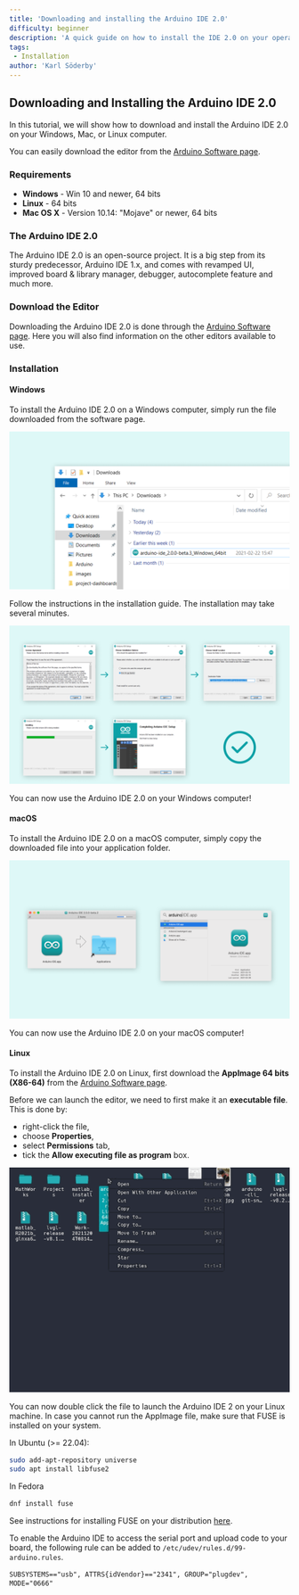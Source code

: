 ```yaml
---
title: 'Downloading and installing the Arduino IDE 2.0'
difficulty: beginner
description: 'A quick guide on how to install the IDE 2.0 on your operative system.'
tags:
 - Installation
author: 'Karl Söderby'
---
```


## Downloading and Installing the Arduino IDE 2.0

In this tutorial, we will show how to download and install the Arduino IDE 2.0 on your Windows, Mac, or Linux computer.

You can easily download the editor from the [Arduino Software page](https://www.arduino.cc/en/software). 

### Requirements

- **Windows** - Win 10 and newer, 64 bits
- **Linux** - 64 bits
- **Mac OS X** - Version 10.14: "Mojave" or newer, 64 bits

### The Arduino IDE 2.0

The Arduino IDE 2.0 is an open-source project. It is a big step from its sturdy predecessor, Arduino IDE 1.x, and comes with revamped UI, improved board & library manager, debugger, autocomplete feature and much more. 

### Download the Editor

Downloading the Arduino IDE 2.0 is done through the [Arduino Software page](https://www.arduino.cc/en/software). Here you will also find information on the other editors available to use. 

### Installation

#### Windows

To install the Arduino IDE 2.0 on a Windows computer, simply run the file downloaded from the software page.

![Running the installation file.](assets/downloading-and-installing-img01.png)

Follow the instructions in the installation guide. The installation may take several minutes.

![Instructions for installing the IDE 2.0](assets/downloading-and-installing-img02.png)

You can now use the Arduino IDE 2.0 on your Windows computer!

#### macOS

To install the Arduino IDE 2.0 on a macOS computer, simply copy the downloaded file into your application folder. 

![Installation on macOS.](assets/downloading-and-installing-img03.png)

You can now use the Arduino IDE 2.0 on your macOS computer!

#### Linux 

To install the Arduino IDE 2.0 on Linux, first download the **AppImage 64 bits (X86-64)** from the [Arduino Software page](https://www.arduino.cc/en/software). 

Before we can launch the editor, we need to first make it an **executable file**. This is done by:
- right-click the file,
- choose **Properties**,
- select **Permissions** tab, 
- tick the **Allow executing file as program** box.

![Allow execution of file.](assets/linux-installation.gif)

You can now double click the file to launch the Arduino IDE 2 on your Linux machine. In case you cannot run the AppImage file, make sure that FUSE is installed on your system.

In Ubuntu (>= 22.04):
```bash
sudo add-apt-repository universe
sudo apt install libfuse2
```

In Fedora
```bash
dnf install fuse
```

See instructions for installing FUSE on your distribution [here](https://github.com/AppImage/AppImageKit/wiki/FUSE).

To enable the Arduino IDE to access the serial port and upload code to your board, the following rule can be added to `/etc/udev/rules.d/99-arduino.rules`. 
```
SUBSYSTEMS=="usb", ATTRS{idVendor}=="2341", GROUP="plugdev", MODE="0666"
```
